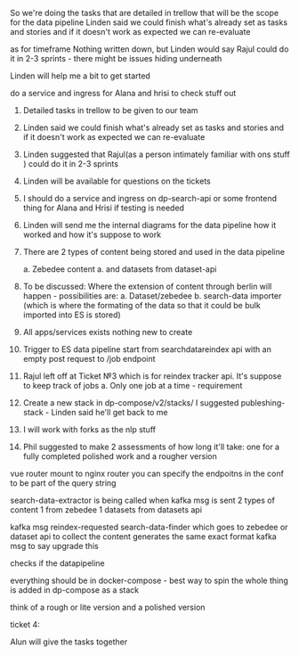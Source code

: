 So we're doing the tasks that are detailed in trellow that will be the scope for the data pipeline 
Linden said we could finish what's already set as tasks and stories and if it doesn't work as expected we can re-evaluate 

as for timeframe 
Nothing written down, but Linden would say Rajul could do it in 2-3 sprints - there might be issues hiding underneath

Linden will help me a bit to get started 

do a service and ingress for Alana and hrisi to check stuff out 

1. Detailed tasks in trellow to be given to our team

2. Linden said we could finish what's already set as tasks and stories and if it doesn't work as expected we can re-evaluate

3. Linden suggested that Rajul(as a person intimately familiar with ons stuff ) could do it in 2-3 sprints 

4. Linden will be available for questions on the tickets 

5. I should do a service and ingress on dp-search-api or some frontend thing for Alana and Hrisi if testing is needed

6. Linden will send me the internal diagrams for the data pipeline how it worked and how it's suppose to work

7. There are 2 types of content being stored and used in the data pipeline 

    a. Zebedee content
    a. and datasets from dataset-api 

8. To be discussed: Where the extension of content through berlin will happen - possibilities are:
    a. Dataset/zebedee 
    b. search-data importer (which is where the formating of the data so that it could be bulk imported into ES is stored)

9. All apps/services exists nothing new to create

10. Trigger to ES data pipeline start from searchdatareindex api with an empty post request to /job endpoint

11. Rajul left off at Ticket №3 which is for reindex tracker api. It's suppose to keep track of jobs
    a. Only one job at a time - requirement

12. Create a new stack in dp-compose/v2/stacks/ I suggested publeshing-stack - Linden said he'll get back to me

13. I will work with forks as the nlp stuff

14. Phil suggested to make 2 assessments of how long it'll take: one for a fully completed polished work and a rougher version 

vue router mount to nginx router 
you can specify the endpoitns in the conf to be part of the query string 

search-data-extractor is being called when kafka msg is sent 
2 types of content 1 from zebedee 1 datasets from datasets api 

kafka msg reindex-requested search-data-finder which goes to zebedee or dataset api to collect the content 
generates the same exact format kafka msg to say upgrade this

checks if the datapipeline 

everything should be in docker-compose - best way to spin the whole thing is added in dp-compose as a stack 

think of a rough or lite version 
and a polished version 

ticket 4: 



Alun will give the tasks together